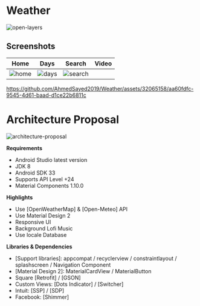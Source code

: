 # Weather

![open-layers](https://github.com/AhmedSayed2019/Weather/assets/32065158/1bad4965-a636-40ea-a30a-fac6d4b68bf7)


## Screenshots

|Home|Days|Search|Video|      
|:---:|:---:|:---:|:---:|
|![home](https://github.com/AhmedSayed2019/Weather/assets/32065158/ed246fcb-5b14-48a5-8bec-7c97b33ed35d)|![days](https://github.com/AhmedSayed2019/Weather/assets/32065158/cfe92741-7014-4b40-8d74-3429e4e2ea82)|![search](https://github.com/AhmedSayed2019/Weather/assets/32065158/615e7966-60c8-4ea5-b06f-255bbdf0009d)|

https://github.com/AhmedSayed2019/Weather/assets/32065158/aa60fdfc-9545-4d61-baad-d1ce22b6811c

# Architecture Proposal
![architecture-proposal](https://github.com/AhmedSayed2019/Weather/assets/32065158/61c025e0-6256-4c88-8aba-664634bc9b31)


**Requirements**
- Android Studio latest version
- JDK 8
- Android SDK 33
- Supports API Level +24
- Material Components 1.10.0

**Highlights**
- Use [OpenWeatherMap] & [Open-Meteo] API
- Use Material Design 2
- Responsive UI
- Background Lofi Music
- Use locale Database


**Libraries & Dependencies**
- [Support libraries]: appcompat / recyclerview / constraintlayout / splashscreen / Navigation Component
- [Material Design 2]: MaterialCardView / MaterialButton
- Square [Retrofit] / [GSON]
- Custom Views: [Dots Indicator] / [Switcher]
- Intuit: [SSP] / [SDP]
- Facebook: [Shimmer]


